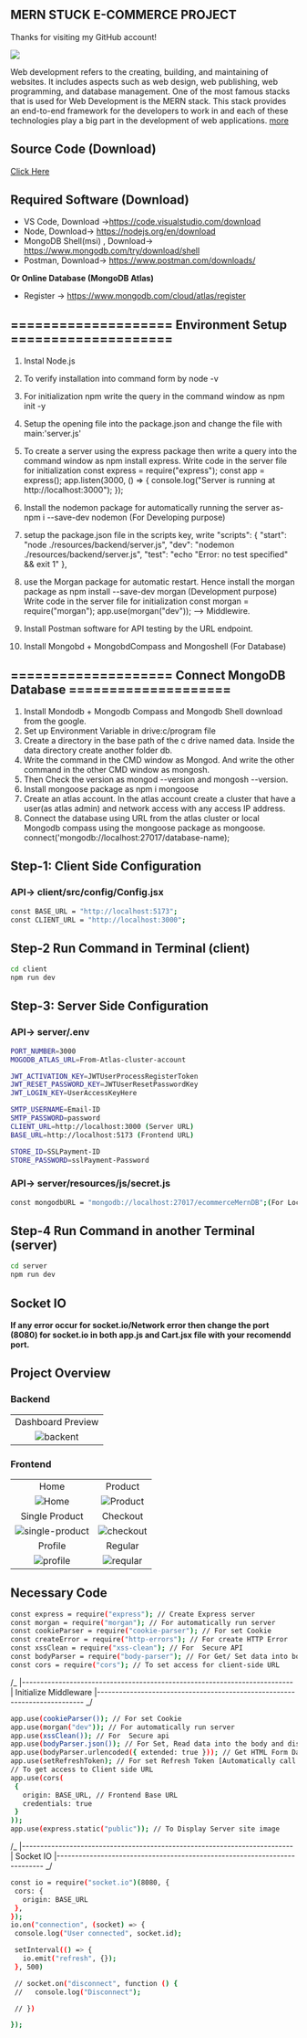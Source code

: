 ## MERN STUCK E-COMMERCE PROJECT

Thanks for visiting my GitHub account!

![](https://encrypted-tbn0.gstatic.com/images?q=tbn:ANd9GcRTZT5qJiTrdjCqCliDz_UQGGFTvr_hmqFt9DOjGKC80Q&s)

Web development refers to the creating, building, and maintaining of websites. It includes aspects such as web design, web publishing, web programming, and database management. One of the most famous stacks that is used for Web Development is the MERN stack. This stack provides an end-to-end framework for the developers to work in and each of these technologies play a big part in the development of web applications. [more](https://www.geeksforgeeks.org/mern-stack/)

## Source Code (Download)

[Click Here](https://mega.nz/folder/kCs3gLwD#OreAYeEeXeabncC4hIbz-g)

## Required Software (Download)

- VS Code, Download ->https://code.visualstudio.com/download
- Node, Download-> https://nodejs.org/en/download
- MongoDB Shell(msi) , Download-> https://www.mongodb.com/try/download/shell
- Postman, Download-> https://www.postman.com/downloads/

**Or Online Database (MongoDB Atlas)**

- Register -> https://www.mongodb.com/cloud/atlas/register

## ==================== Environment Setup ====================

1. Instal Node.js
2. To verify installation into command form by node -v
3. For initialization npm write the query in the command window as npm init -y
4. Setup the opening file into the package.json and change the file with main:'server.js'
5. To create a server using the express package then write a query into the command window as npm install express.
   Write code in the server file for initialization
   const express = require("express");
   const app = express();
   app.listen(3000, () => {
   console.log("Server is running at http://localhost:3000");
   });

6. Install the nodemon package for automatically running the server as- npm i --save-dev nodemon (For Developing purpose)
7. setup the package.json file in the scripts key, write
   "scripts": {
   "start": "node ./resources/backend/server.js",
   "dev": "nodemon ./resources/backend/server.js",
   "test": "echo \"Error: no test specified\" && exit 1"
   },
8. use the Morgan package for automatic restart. Hence install the morgan package as npm install --save-dev morgan (Development purpose)
   Write code in the server file for initialization
   const morgan = require("morgan");
   app.use(morgan("dev")); --> Middlewire.
9. Install Postman software for API testing by the URL endpoint.
10. Install Mongobd + MongobdCompass and Mongoshell (For Database)

## ==================== Connect MongoDB Database ====================

1. Install Mondodb + Mongodb Compass and Mongodb Shell download from the google.
2. Set up Environment Variable in drive:c/program file
3. Create a directory in the base path of the c drive named data. Inside the data directory create another folder db.
4. Write the command in the CMD window as Mongod. And write the other command in the other CMD window as mongosh.
5. Then Check the version as mongod --version and mongosh --version.
6. Install mongoose package as npm i mongoose
7. Create an atlas account. In the atlas account create a cluster that have a user(as atlas admin) and network access with any access IP address.
8. Connect the database using URL from the atlas cluster or local Mongodb compass using the mongoose package as mongoose. connect('mongodb://localhost:27017/database-name);

## Step-1: Client Side Configuration

### API-> client/src/config/Config.jsx

```bash
const BASE_URL = "http://localhost:5173";
const CLIENT_URL = "http://localhost:3000";
```

## Step-2 Run Command in Terminal (client)

```bash
cd client
npm run dev
```

## Step-3: Server Side Configuration

### API-> server/.env

```bash
PORT_NUMBER=3000
MOGODB_ATLAS_URL=From-Atlas-cluster-account

JWT_ACTIVATION_KEY=JWTUserProcessRegisterToken
JWT_RESET_PASSWORD_KEY=JWTUserResetPasswordKey
JWT_LOGIN_KEY=UserAccessKeyHere

SMTP_USERNAME=Email-ID
SMTP_PASSWORD=password
CLIENT_URL=http://localhost:3000 (Server URL)
BASE_URL=http://localhost:5173 (Frontend URL)

STORE_ID=SSLPayment-ID
STORE_PASSWORD=sslPayment-Password
```

### API-> server/resources/js/secret.js

```bash
const mongodbURL = "mongodb://localhost:27017/ecommerceMernDB";(For Local Database)
```

## Step-4 Run Command in another Terminal (server)

```bash
cd server
npm run dev
```

## Socket IO

**If any error occur for socket.io/Network error then change the port (8080) for socket.io in both app.js and Cart.jsx file with your recomendd port.**

## Project Overview

### Backend

|                                                                                                                       |
| :-------------------------------------------------------------------------------------------------------------------: |
|                                                   Dashboard Preview                                                    |
| ![backent](https://github.com/learnwithfair/mern-ecommerce-electro-master/blob/main/screenshot/dashboard/preview.jpg) |

### Frontend

|                                                                                                                             |                                                                                                                        |
| :-------------------------------------------------------------------------------------------------------------------------: | :--------------------------------------------------------------------------------------------------------------------: |
|                                                            Home                                                             |                                                        Product                                                         |
|       ![Home](https://github.com/learnwithfair/mern-ecommerce-electro-master/blob/main/screenshot/frontend/Index.png)       |   ![Product](https://github.com/learnwithfair/mern-ecommerce-electro-master/blob/main/screenshot/frontend/Store.png)   |
|                                                       Single Product                                                        |                                                        Checkout                                                        |
| ![single-product](https://github.com/learnwithfair/mern-ecommerce-electro-master/blob/main/screenshot/frontend/Product.png) | ![checkout](https://github.com/learnwithfair/mern-ecommerce-electro-master/blob/main/screenshot/frontend/Checkout.png) |
|                                                           Profile                                                           |                                                        Regular                                                         |
|    ![profile](https://github.com/learnwithfair/mern-ecommerce-electro-master/blob/main/screenshot/frontend/profile.png)     |  ![reqular](https://github.com/learnwithfair/mern-ecommerce-electro-master/blob/main/screenshot/frontend/Regular.png)  |

## Necessary Code

```bash
const express = require("express"); // Create Express server
const morgan = require("morgan"); // For automatically run server
const cookieParser = require("cookie-parser"); // For set Cookie
const createError = require("http-errors"); // For create HTTP Error
const xssClean = require("xss-clean"); // For  Secure API
const bodyParser = require("body-parser"); // For Get/ Set data into body
const cors = require("cors"); // To set access for client-side URL
```

/_
|--------------------------------------------------------------------------
| Initialize Middleware
|--------------------------------------------------------------------------
_/

```bash
app.use(cookieParser()); // For set Cookie
app.use(morgan("dev")); // For automatically run server
app.use(xssClean()); // For  Secure api
app.use(bodyParser.json()); // For Set, Read data into the body and display JSON Format Text
app.use(bodyParser.urlencoded({ extended: true })); // Get HTML Form Data
app.use(setRefreshToken); // For set Refresh Token [Automatically call this middleware for all route]
// To get access to Client side URL
app.use(cors(
 {
   origin: BASE_URL, // Frontend Base URL
   credentials: true
 }
));
app.use(express.static("public")); // To Display Server site image
```

/_
|--------------------------------------------------------------------------
| Socket IO
|--------------------------------------------------------------------------
_/

```bash
const io = require("socket.io")(8080, {
 cors: {
   origin: BASE_URL
 },
});
io.on("connection", (socket) => {
 console.log("User connected", socket.id);

 setInterval(() => {
   io.emit("refresh", {});
 }, 500)

 // socket.on("disconnect", function () {
 //   console.log("Disconnect");

 // })

});
```
